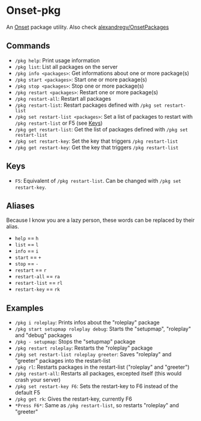 # Onset-pkg
An [Onset](https://playonset.com) package utility. Also check [alexandregv/OnsetPackages](https://github.com/alexandregv/OnsetPackages)

## Commands
- `/pkg help`: Print usage information
- `/pkg list`: List all packages on the server
- `/pkg info <packages>`: Get informations about one or more package(s)
- `/pkg start <packages>`: Start one or more package(s)
- `/pkg stop <packages>`: Stop one or more package(s)
- `/pkg restart <packages>`: Restart one or more package(s)
- `/pkg restart-all`: Restart all packages
- `/pkg restart-list`: Restart packages defined with `/pkg set restart-list`
- `/pkg set restart-list <packages>`: Set a list of packages to restart with `/pkg restart-list` or F5 (see [Keys](#keys))
- `/pkg get restart-list`: Get the list of packages defined with `/pkg set restart-list`
- `/pkg set restart-key`: Set the key that triggers `/pkg restart-list`
- `/pkg get restart-key`: Get the key that triggers `/pkg restart-list`

## Keys
- `F5`: Equivalent of `/pkg restart-list`. Can be changed with `/pkg set restart-key`.

## Aliases
Because I know you are a lazy person, these words can be replaced by their alias.
- `help` == `h`
- `list` == `l`
- `info` == `i`
- `start` == `+`
- `stop` == `-`
- `restart` == `r`
- `restart-all` == `ra`
- `restart-list` == `rl`
- `restart-key` == `rk`

## Examples
- `/pkg i roleplay`: Prints infos about the "roleplay" package
- `/pkg start setupmap roleplay debug`: Starts the "setupmap", "roleplay" and "debug" packages
- `/pkg - setupmap`: Stops the "setupmap" package
- `/pkg restart roleplay`: Restarts the "roleplay" package
- `/pkg set restart-list roleplay greeter`: Saves "roleplay" and "greeter" packages into the restart-list
- `/pkg rl`: Restarts packages in the restart-list ("roleplay" and "greeter")
- `/pkg restart-all`: Restarts all packages, excepted itself (this would crash your server)
- `/pkg set restart-key F6`: Sets the restart-key to F6 instead of the default F5
- `/pkg get rk`: Gives the restart-key, currently F6
- `*Press F6*`: Same as `/pkg restart-list`, so restarts "roleplay" and "greeter"
